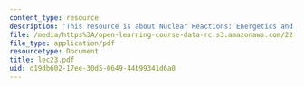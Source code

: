 ```yaml
---
content_type: resource
description: 'This resource is about Nuclear Reactions: Energetics and Compound Nucleus.'
file: /media/https%3A/open-learning-course-data-rc.s3.amazonaws.com/22-101-applied-nuclear-physics-fall-2006/d19db60217ee30d5064944b99341d6a0_lec23.pdf
file_type: application/pdf
resourcetype: Document
title: lec23.pdf
uid: d19db602-17ee-30d5-0649-44b99341d6a0
---
```

